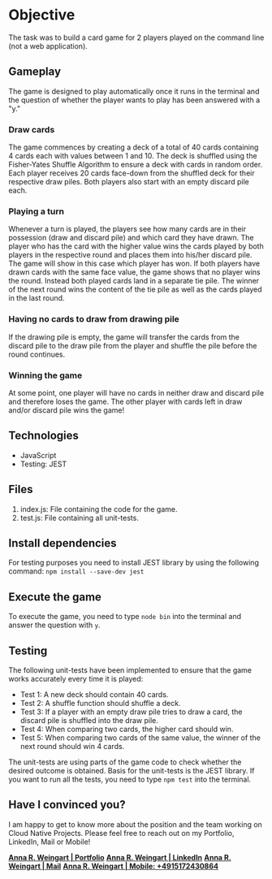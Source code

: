 # Objective

The task was to build a card game for 2 players played on the command line (not a web application).

## Gameplay

The game is designed to play automatically once it runs in the terminal and the question of whether the player wants to play has been answered with a "y."

### Draw cards

The game commences by creating a deck of a total of 40 cards containing 4 cards each with values between 1 and 10. The deck is shuffled using the Fisher-Yates Shuffle Algorithm to ensure a deck with cards in random order. Each player receives 20 cards face-down from the shuffled deck for their respective draw piles. Both players also start with an empty discard pile each.

### Playing a turn

Whenever a turn is played, the players see how many cards are in their possession (draw and discard pile) and which card they have drawn. The player who has the card with the higher value wins the cards played by both players in the respective round and places them into his/her discard pile. The game will show in this case which player has won. If both players have drawn cards with the same face value, the game shows that no player wins the round. Instead both played cards land in a separate tie pile. The winner of the next round wins the content of the tie pile as well as the cards played in the last round.

### Having no cards to draw from drawing pile

If the drawing pile is empty, the game will transfer the cards from the discard pile to the draw pile from the player and shuffle the pile before the round continues.

### Winning the game

At some point, one player will have no cards in neither draw and discard pile and therefore loses the game. The other player with cards left in draw and/or discard pile wins the game!

## Technologies

- JavaScript
- Testing: JEST

## Files

1. index.js: File containing the code for the game.
2. test.js: File containing all unit-tests.

## Install dependencies

For testing purposes you need to install JEST library by using the following command: `npm install --save-dev jest`

## Execute the game

To execute the game, you need to type `node bin` into the terminal and answer the question with `y`.

## Testing

The following unit-tests have been implemented to ensure that the game works accurately every time it is played:

- Test 1: A new deck should contain 40 cards.
- Test 2: A shuffle function should shuffle a deck.
- Test 3: If a player with an empty draw pile tries to draw a card, the discard pile is shuffled into the draw pile.
- Test 4: When comparing two cards, the higher card should win.
- Test 5: When comparing two cards of the same value, the winner of the next round should win 4 cards.

The unit-tests are using parts of the game code to check whether the desired outcome is obtained. Basis for the unit-tests is the JEST library. If you want to run all the tests, you need to type `npm test` into the terminal.

## Have I convinced you?

I am happy to get to know more about the position and the team working on Cloud Native Projects. Please feel free to reach out on my Portfolio, LinkedIn, Mail or Mobile!

**[Anna R. Weingart | Portfolio](https://www.annaweingart.de/)**
**[Anna R. Weingart | LinkedIn](https://www.linkedin.com/in/weingartanna/)**
**[Anna R. Weingart | Mail](mailto:annaraewein@gmail.com)**
**[Anna R. Weingart | Mobile: +4915172430864](tel:+4915172430864)**
